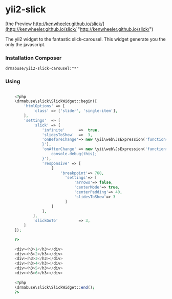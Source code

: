 yii2-slick
==========

[the Preview http://kenwheeler.github.io/slick/](http://kenwheeler.github.io/slick/ "http://kenwheeler.github.io/slick/")

The yii2 widget to the fantastic slick-carousel. This widget generate you the only the javascript.

### Installation Composer
    drmabuse/yii2-slick-carousel:"*"

### Using

```php

    <?php
	\drmabuse\slick\SlickWidget::begin([
	    'htmlOptions' => [
	        'class' => ['slider', 'single-item'],
	    ],
		'settings'  => [
			'slick' => [
				'infinite'      =>  true,
				'slidesToShow'  =>  3,
				'onBeforeChange'=> new \yii\web\JsExpression('function(){
				}'),
				'onAfterChange' => new \yii\web\JsExpression('function(){
					console.debug(this);
				}'),
				'responsive' => [
					[
						'breakpoint'=> 768,
						  'settings'=> [
							  'arrows'=> false,
							  'centerMode'=> true,
							  'centerPadding'=> 40,
							  'slidesToShow'=> 3
						  ]
					]
				],
			],
			'slickGoTo'         => 3,
		]
	]);

    ?>
    
    <div><h3>1</h3></div>
    <div><h3>2</h3></div>
    <div><h3>3</h3></div>
    <div><h3>4</h3></div>
    <div><h3>5</h3></div>
    <div><h3>6</h3></div>
    
    <?php 
    \drmabuse\slick\SlickWidget::end();
    ?>
```
